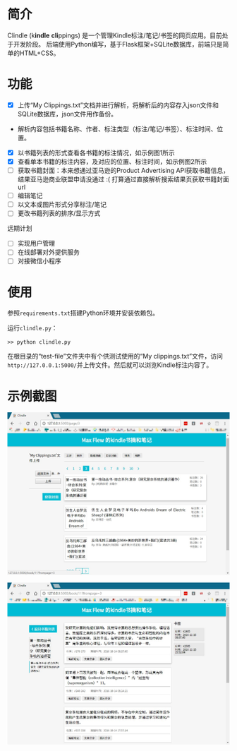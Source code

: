 # 简介

Clindle (k**indle** **cli**ppings) 是一个管理Kindle标注/笔记/书签的网页应用。目前处于开发阶段。
后端使用Python编写，基于Flask框架+SQLite数据库，前端只是简单的HTML+CSS。

# 功能

- [x] 上传“My Clippings.txt”文档并进行解析，将解析后的内容存入json文件和SQLite数据库，json文件用作备份。
 - 解析内容包括书籍名称、作者、标注类型（标注/笔记/书签）、标注时间、位置。
- [x] 以书籍列表的形式查看各书籍的标注情况，如示例图1所示
- [x] 查看单本书籍的标注内容，及对应的位置、标注时间，如示例图2所示
- [ ] 获取书籍封面：本来想通过亚马逊的Product Advertising API获取书籍信息，结果亚马逊商业联盟申请没通过 :( 打算通过直接解析搜索结果页获取书籍封面url
- [ ] 编辑笔记
- [ ] 以文本或图片形式分享标注/笔记
- [ ] 更改书籍列表的排序/显示方式

远期计划

- [ ] 实现用户管理
- [ ] 在线部署对外提供服务
- [ ] 对接微信小程序

# 使用

参照`requirements.txt`搭建Python环境并安装依赖包。

运行`clindle.py`：

```
>> python clindle.py
```

在根目录的“test-file”文件夹中有个供测试使用的“My clippings.txt”文件，访问`http://127.0.0.1:5000/`并上传文件。然后就可以浏览Kindle标注内容了。

# 示例截图

![截图1](https://raw.githubusercontent.com/mengzilym/clindle/master/static/images/screenshot1.jpg "图1")

![截图2](https://raw.githubusercontent.com/mengzilym/clindle/master/static/images/screenshot2.jpg "图2")
